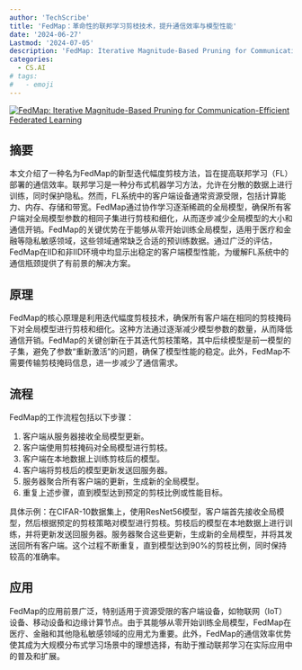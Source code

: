 ```yaml
---
author: 'TechScribe'
title: 'FedMap：革命性的联邦学习剪枝技术，提升通信效率与模型性能'
date: '2024-06-27'
Lastmod: '2024-07-05'
description: 'FedMap: Iterative Magnitude-Based Pruning for Communication-Efficient Federated Learning'
categories:
  - CS.AI
# tags:
#   - emoji
---
```


[![FedMap: Iterative Magnitude-Based Pruning for Communication-Efficient Federated Learning](https://arxiv-research-1301205113.cos.ap-guangzhou.myqcloud.com/images/2406.19050v1.pdf_0.jpg)](https://arxiv.org/abs/2406.19050v1)

## 摘要

本文介绍了一种名为FedMap的新型迭代幅度剪枝方法，旨在提高联邦学习（FL）部署的通信效率。联邦学习是一种分布式机器学习方法，允许在分散的数据上进行训练，同时保护隐私。然而，FL系统中的客户端设备通常资源受限，包括计算能力、内存、存储和带宽。FedMap通过协作学习逐渐稀疏的全局模型，确保所有客户端对全局模型参数的相同子集进行剪枝和细化，从而逐步减少全局模型的大小和通信开销。FedMap的关键优势在于能够从零开始训练全局模型，适用于医疗和金融等隐私敏感领域，这些领域通常缺乏合适的预训练数据。通过广泛的评估，FedMap在IID和非IID环境中均显示出稳定的客户端模型性能，为缓解FL系统中的通信瓶颈提供了有前景的解决方案。<!--more-->

## 原理

FedMap的核心原理是利用迭代幅度剪枝技术，确保所有客户端在相同的剪枝掩码下对全局模型进行剪枝和细化。这种方法通过逐渐减少模型参数的数量，从而降低通信开销。FedMap的关键创新在于其迭代剪枝策略，其中后续模型是前一模型的子集，避免了参数“重新激活”的问题，确保了模型性能的稳定。此外，FedMap不需要传输剪枝掩码信息，进一步减少了通信需求。

## 流程

FedMap的工作流程包括以下步骤：
1. 客户端从服务器接收全局模型更新。
2. 客户端使用剪枝掩码对全局模型进行剪枝。
3. 客户端在本地数据上训练剪枝后的模型。
4. 客户端将剪枝后的模型更新发送回服务器。
5. 服务器聚合所有客户端的更新，生成新的全局模型。
6. 重复上述步骤，直到模型达到预定的剪枝比例或性能目标。

具体示例：在CIFAR-10数据集上，使用ResNet56模型，客户端首先接收全局模型，然后根据预定的剪枝策略对模型进行剪枝。剪枝后的模型在本地数据上进行训练，并将更新发送回服务器。服务器聚合这些更新，生成新的全局模型，并将其发送回所有客户端。这个过程不断重复，直到模型达到90%的剪枝比例，同时保持较高的准确率。

## 应用

FedMap的应用前景广泛，特别适用于资源受限的客户端设备，如物联网（IoT）设备、移动设备和边缘计算节点。由于其能够从零开始训练全局模型，FedMap在医疗、金融和其他隐私敏感领域的应用尤为重要。此外，FedMap的通信效率优势使其成为大规模分布式学习场景中的理想选择，有助于推动联邦学习在实际应用中的普及和扩展。